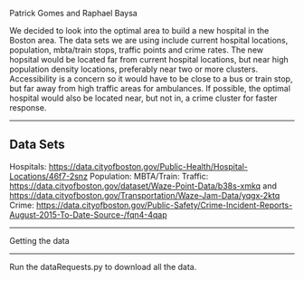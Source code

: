Patrick Gomes and Raphael Baysa

We decided to look into the optimal area to build a new hospital in the Boston area. The data sets we are using include current hospital locations, population, mbta/train stops, traffic points and crime rates. The new hopsital would be located far from current hospital locations, but near high population density locations, preferably near two or more clusters. Accessibility is a concern so it would have to be close to a bus or train stop, but far away from high traffic areas for ambulances. If possible, the optimal hospital would also be located near, but not in, a crime cluster for faster response. 

---
Data Sets
---

Hospitals: https://data.cityofboston.gov/Public-Health/Hospital-Locations/46f7-2snz
Population:
MBTA/Train:
Traffic: https://data.cityofboston.gov/dataset/Waze-Point-Data/b38s-xmkq and https://data.cityofboston.gov/Transportation/Waze-Jam-Data/yqgx-2ktq
Crime: https://data.cityofboston.gov/Public-Safety/Crime-Incident-Reports-August-2015-To-Date-Source-/fqn4-4qap

---
Getting the data
___

Run the dataRequests.py to download all the data.

